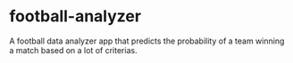 # football-analyzer
A football data analyzer app that predicts the probability of a team winning a match based on a lot of criterias.

